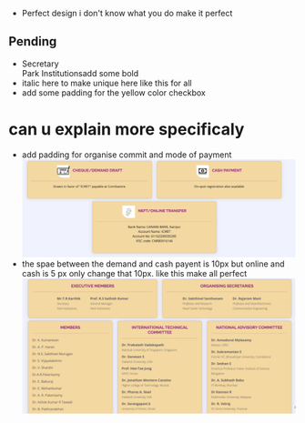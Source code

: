- Perfect design i don't know what you do make it perfect

## Pending

- Secretary <br /> Park Institutions</span>add some bold
- italic here to make unique here like this for all
- add some padding for the yellow color checkbox

# can u explain more specificaly

- add padding for organise commit and mode of payment
  ![Corrections](corrections/1.png)
- the spae between the demand and cash payent is 10px
  but online and cash is 5 px only change that 10px.
  like this make all perfect
  ![Corrections](corrections/2.png)
